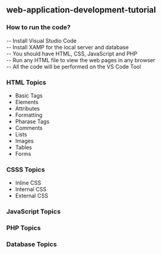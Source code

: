 ## web-application-development-tutorial <br>

### How to run the code?
-- Install Visual Studio Code <br/>
-- Install XAMP for the local server and database <br/>
-- You should have HTML, CSS, JavaScript and PHP <br/>
-- Run any HTML file to view the web pages in any browser <br/>
-- All the code will be performed on the VS Code Tool 

### HTML Topics
- Basic Tags
- Elements
- Attributes
- Formatting
- Pharase Tags
- Comments
- Lists
- Images
- Tables
- Forms

### CSSS Topics
- Inline CSS
- Internal CSS
- External CSS

### JavaScript Topics


### PHP Topics


### Database Topics




